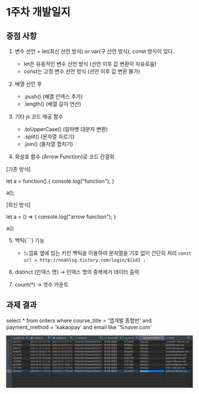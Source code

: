 # 1주차 개발일지   

중점 사항
------------ 
1. 변수 선언 = let(최신 선언 방식) or var(구 선언 방식), const 방식이 있다.
     - let은 유동적인 변수 선언 방식 (선언 이후 값 변환이 자유로움)
     - const는 고정 변수 선언 방식 (선언 이후 값 변환 불가)


2. 배열 선언 후 
     - .push() (배열 인덱스 추가)
     - .length() (배열 길이 연산)

3. 기타 js 코드 제공 함수
     - .toUpperCase() (알파벳 대문자 변환)
     - .split() (문자열 자르기)
     - .join() (물자열 합치기)

4. 화살표 함수 (Arrow Function)로 코드 간결화

[기존 방식]

let a = function() {
  console.log("function");
}

a();

[최신 방식]

let a = () => {
  console.log("arrow function");
}

a();

5. 백틱(`\``) 기능
     - 느낌표 옆에 있는 키인 백틱을 이용하여 문자열을 기호 없이 간단히 처리
      ``const url = http://noahlog.tistory.com/login/${id} ;``

6. distinct (인덱스 명) -> 인덱스 명의 중복제거 데이터 출력

7. count(*) -> 갯수 카운트

과제 결과
------------
select * from orders where course_title = '앱개발 종합반' and payment_method = 'kakaopay' and email like '%naver.com'



<img src="https://github.com/wntjs2536/Sparta_Esay_SQL/blob/main/img/1%EC%A3%BC%EC%B0%A8%20%EA%B3%BC%EC%A0%9C.jpg?raw=true"/>
